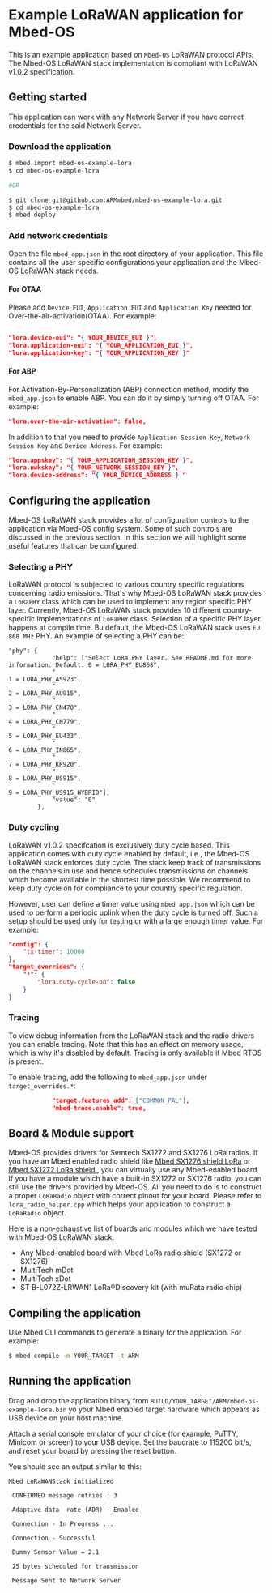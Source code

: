 # Example LoRaWAN application for Mbed-OS

This is an example application based on `Mbed-OS` LoRaWAN protocol APIs. The Mbed-OS LoRaWAN stack implementation is compliant with LoRaWAN v1.0.2 specification.

## Getting started

This application can work with any Network Server if you have correct credentials for the said Network Server.

### Download the application

```sh
$ mbed import mbed-os-example-lora
$ cd mbed-os-example-lora

#OR

$ git clone git@github.com:ARMmbed/mbed-os-example-lora.git
$ cd mbed-os-example-lora
$ mbed deploy
```

### Add network credentials

Open the file `mbed_app.json` in the root directory of your application.
This file contains all the user specific configurations your application and the Mbed-OS LoRaWAN stack needs.

#### For OTAA

Please add `Device EUI`, `Application EUI` and `Application Key` needed for Over-the-air-activation(OTAA). For example:

```json

"lora.device-eui": "{ YOUR_DEVICE_EUI }",
"lora.application-eui": "{ YOUR_APPLICATION_EUI }",
"lora.application-key": "{ YOUR_APPLICATION_KEY }"
```

#### For ABP

For Activation-By-Personalization (ABP) connection method, modify the `mbed_app.json` to enable ABP. You can do it by simply turning off OTAA. For example:

```json
"lora.over-the-air-activation": false,
```

In addition to that you need to provide  `Application Session Key`, `Network Session Key` and `Device Address`. For example:

```json
"lora.appskey": "{ YOUR_APPLICATION_SESSION_KEY }",
"lora.nwkskey": "{ YOUR_NETWORK_SESSION_KEY }",
"lora.device-address": "{ YOUR_DEVICE_ADDRESS } "
```
## Configuring the application

Mbed-OS LoRaWAN stack provides a lot of configuration controls to the application via Mbed-OS config system. Some of such controls are discussed in the previous section. In this section we will highlight some useful features that can be configured.

### Selecting a PHY

LoRaWAN protocol is subjected to various country specific regulations concerning radio emissions. That's why Mbed-OS LoRaWAN stack provides a `LoRaPHY` class which can be used to implement any region specific PHY layer. Currently, Mbed-OS LoRaWAN stack provides 10 different country-specific implementations of `LoRaPHY` class. Selection of a specific PHY layer happens at compile time. Bu default, the Mbed-OS LoRaWAN stack uses `EU 868 MHz` PHY. An example of selecting a PHY can be:

```josn
"phy": {
            "help": ["Select LoRa PHY layer. See README.md for more information. Default: 0 = LORA_PHY_EU868",
            "                                                                             1 = LORA_PHY_AS923",
            "                                                                             2 = LORA_PHY_AU915",
            "                                                                             3 = LORA_PHY_CN470",
            "                                                                             4 = LORA_PHY_CN779",
            "                                                                             5 = LORA_PHY_EU433",
            "                                                                             6 = LORA_PHY_IN865",
            "                                                                             7 = LORA_PHY_KR920",
            "                                                                             8 = LORA_PHY_US915",
            "                                                                             9 = LORA_PHY_US915_HYBRID"],
            "value": "0"
        },
```

### Duty cycling

LoRaWAN v1.0.2 specifcation is exclusively duty cycle based. This application comes with duty cycle enabled by default, i.e., the Mbed-OS LoRaWAN stack enforces duty cycle. The stack keep track of transmissions on the channels in use and hence schedules transmissions on channels which become available in the shortest time possible.  We recommend to keep duty cycle on for compliance to your country specific regulation.

However, user can define a timer value using `mbed_app.json` which can be used to perform a periodic uplink when the duty cycle is turned off. Such a setup should be used only for testing or with a large enough timer value. For example:

```json
"config": {
    "tx-timer": 10000
},
"target_overrides": {
    "*": {
        "lora.duty-cycle-on": false
    }
}
```

### Tracing

To view debug information from the LoRaWAN stack and the radio drivers you can enable tracing. Note that this has an effect on memory usage, which is why it's disabled by default. Tracing is only available if Mbed RTOS is present.

To enable tracing, add the following to `mbed_app.json` under `target_overrides.*`:

```json
            "target.features_add": ["COMMON_PAL"],
            "mbed-trace.enable": true,
```

## Board & Module support

Mbed-OS provides drivers for Semtech SX1272 and SX1276  LoRa radios. If you have an Mbed enabled radio shield like [Mbed SX1276 shield LoRa](https://os.mbed.com/components/SX1276MB1xAS/)  or [Mbed SX1272 LoRa shield ](https://os.mbed.com/components/SX1272MB2xAS/) , you can virtually use any Mbed-enabled board. If you have a module which have a built-in SX1272 or SX1276 radio, you can still use the drivers  provided by Mbed-OS. All you need to do is to construct a proper `LoRaRadio` object with correct pinout for your board. Please refer to `lora_radio_helper.cpp` which helps your application to construct a `LoRaRadio` object.

Here is a non-exhaustive list of boards and modules which we have tested with Mbed-OS LoRaWAN stack.

- Any Mbed-enabled board with Mbed LoRa radio shield (SX1272 or SX1276)
- MultiTech mDot
- MultiTech xDot
- ST B-L072Z-LRWAN1 LoRa®Discovery kit (with muRata radio chip)

## Compiling the application

Use Mbed CLI commands to generate a binary for the application.
For example:

```sh
$ mbed compile -m YOUR_TARGET -t ARM
```

## Running the application

Drag and drop the application binary from `BUILD/YOUR_TARGET/ARM/mbed-os-example-lora.bin` yo your Mbed enabled target hardware which appears as USB device on your host machine.

Attach a serial console emulator of your choice (for example, PuTTY, Minicom or screen) to your USB device. Set the baudrate to 115200 bit/s, and reset your board by pressing the reset button.

You should see an output similar to this:

```
Mbed LoRaWANStack initialized

 CONFIRMED message retries : 3

 Adaptive data  rate (ADR) - Enabled

 Connection - In Progress ...

 Connection - Successful

 Dummy Sensor Value = 2.1

 25 bytes scheduled for transmission

 Message Sent to Network Server

```
